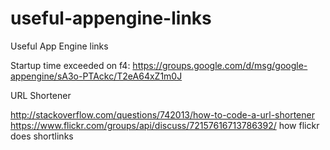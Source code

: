 useful-appengine-links
======================

Useful App Engine links

Startup time exceeded on f4: https://groups.google.com/d/msg/google-appengine/sA3o-PTAckc/T2eA64xZ1m0J



URL Shortener

http://stackoverflow.com/questions/742013/how-to-code-a-url-shortener
https://www.flickr.com/groups/api/discuss/72157616713786392/ how flickr does shortlinks



